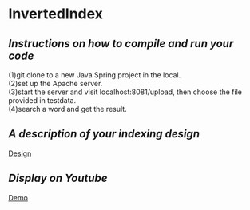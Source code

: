 # InvertedIndex
## *Instructions on how to compile and run your code*
(1)git clone to a new Java Spring project in the local.<br> 
(2)set up the Apache server. <br>
(3)start the server and visit localhost:8081/upload, then choose the file provided in testdata.<br>
(4)search a word and get the result.<br>
## *A description of your indexing design*
<a href="https://drive.google.com/file/d/12heP6ltuZDiwUNjgupgp1Vlv3A6JAMh1/view?usp=sharing">Design</a>
## *Display on Youtube*
<a href="https://youtu.be/KivD-RdHJpA">Demo</a>
